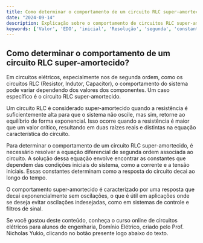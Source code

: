 ```yaml
---
title: Como determinar o comportamento de um circuito RLC super-amortecido?
date: "2024-09-14"
description: Explicação sobre o comportamento de circuitos RLC super-amortecidos e como determinar suas características.
keywords: ['Valor', 'EDO', 'inicial', 'Resolução', 'segunda', 'constante', 'super-amortecido']
---
```


## Como determinar o comportamento de um circuito RLC super-amortecido?

Em circuitos elétricos, especialmente nos de segunda ordem, como os circuitos RLC (Resistor, Indutor, Capacitor), o comportamento do sistema pode variar dependendo dos valores dos componentes. Um caso específico é o circuito RLC super-amortecido. 

Um circuito RLC é considerado super-amortecido quando a resistência é suficientemente alta para que o sistema não oscile, mas sim, retorne ao equilíbrio de forma exponencial. Isso ocorre quando a resistência é maior que um valor crítico, resultando em duas raízes reais e distintas na equação característica do circuito.

Para determinar o comportamento de um circuito RLC super-amortecido, é necessário resolver a equação diferencial de segunda ordem associada ao circuito. A solução dessa equação envolve encontrar as constantes que dependem das condições iniciais do sistema, como a corrente e a tensão iniciais. Essas constantes determinam como a resposta do circuito decai ao longo do tempo.

O comportamento super-amortecido é caracterizado por uma resposta que decai exponencialmente sem oscilações, o que é útil em aplicações onde se deseja evitar oscilações indesejadas, como em sistemas de controle e filtros de sinal.

Se você gostou deste conteúdo, conheça o curso online de circuitos elétricos para alunos de engenharia, Domínio Elétrico, criado pelo Prof. Nicholas Yukio, clicando no botão presente logo abaixo do texto.